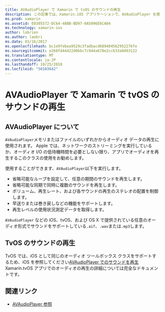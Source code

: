 ```yaml
---
title: AVAudioPlayer で Xamarin で tvOS のサウンドの再生
description: この記事では、Xamarin.iOS アプリケーションで、AVAudioPlayer を使用してサウンドの再生を制御するヘルパー クラスを使用する方法を示します。
ms.prod: xamarin
ms.assetid: E0305572-DC64-48BB-BD97-0A5096E6CA04
ms.technology: xamarin-ios
author: lobrien
ms.author: laobri
ms.date: 03/16/2017
ms.openlocfilehash: bc1e9febea9529c3fadbacd689404562952276fe
ms.sourcegitcommit: e268fd44422d0bbc7c944a678e2cc633a0493122
ms.translationtype: MT
ms.contentlocale: ja-JP
ms.lasthandoff: 10/25/2018
ms.locfileid: "50103642"
---
```

# <a name="playing-sound-in-tvos-with-avaudioplayer-in-xamarin"></a>AVAudioPlayer で Xamarin で tvOS のサウンドの再生

## <a name="about-the-avaudioplayer"></a>AVAudioPlayer について

`AVAudioPlayer`メモリまたはファイルのいずれかからオーディオ データの再生に使用されます。 Apple では、ネットワークのストリーミングを実行しているか、オーディオ I/O の低待機時間を必要としない限り、アプリでオーディオを再生するこのクラスの使用をお勧めします。

使用することができます、`AVAudioPlayer`以下を実行します。

- 省略可能なループを設定して、任意の期間のサウンドを再生します。
- 省略可能な同期で同時に複数のサウンドを再生します。
- ボリューム、再生レート、および各サウンドの再生のステレオの配置を制御します。
- 早送りまたは巻き戻しなどの機能をサポートします。
- 再生レベルの使用状況測定データを取得します。

`AVAudioPlayer` などの iOS、tvOS、および OS X で提供されている任意のオーディオ形式でサウンドをサポートしている`.aif`、`.wav`または`.mp3`します。

## <a name="playing-sounds-in-tvos"></a>TvOS のサウンドの再生

TvOS では、iOS として同じのオーディオ ツールボックス クラスをサポートするため、iOS を参照してください[AVAudioPlayer でのサウンドを再生](https://github.com/xamarin/recipes/tree/master/Recipes/ios/media/sound/avaudioplayer)Xamarin.tvOS アプリでのオーディオの再生の詳細については完全なドキュメントです。



## <a name="related-links"></a>関連リンク

- [AVAudioPlayer 参照](https://developer.apple.com/library/ios/documentation/AVFoundation/Reference/AVAudioPlayerClassReference/)

